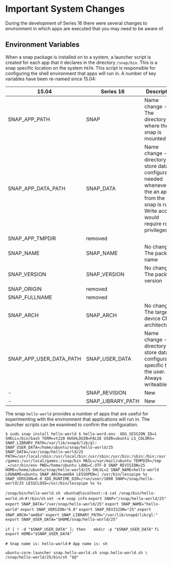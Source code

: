 # Important System Changes
During the development of Series 16 there were several changes to environment in which apps are executed that you may need to be aware of.

## Environment Variables 
When a snap package is installed on to a system, a launcher script is created for each app that it declares in the directory `/snap/bin`. This is a snap specific location on the system `PATH`. This script is responsible for configuring the shell environment that apps will run in. A number of key variables have been re-named since 15.04:

15.04 | Series 16 | Description
---- | ---- | ----
SNAP_APP_PATH | SNAP | Name change - The directory where the snap is mounted
SNAP_APP_DATA_PATH | SNAP_DATA | Name change - A directory to store data or configuration needed whenever the an app from the snap is run. Write access would require root privileges.
SNAP_APP_TMPDIR | removed | 
SNAP_NAME | SNAP_NAME | No change - The package name
SNAP_VERSION | SNAP_VERSION | No change - The package version
SNAP_ORIGIN | removed
SNAP_FULLNAME | removed
SNAP_ARCH | SNAP_ARCH | No change - The target device CPU architecture
SNAP_APP_USER_DATA_PATH | SNAP_USER_DATA | Name change - A directory to store data or configuration specific to the user. Always writeable.
-  | SNAP_REVISION | New
-  | SNAP_LIBRARY_PATH  | New 

The snap `hello-world` provides a number of apps that are useful for experimenting with the environment that applications will run in. The launcher scripts can be examined to confirm the configuration.

` $ sudo snap install hello-world
$ hello-word.env 
XDG_SESSION_ID=1
SHELL=/bin/bash
TERM=vt220
HUSHLOGIN=FALSE
USER=ubuntu
LS_COLORS=
SNAP_LIBRARY_PATH=/var/lib/snapd/lib/gl:
SNAP_USER_DATA=/home/ubuntu/snap/hello-world/25
SNAP_DATA=/var/snap/hello-world/25
PATH=/usr/local/sbin:/usr/local/bin:/usr/sbin:/usr/bin:/sbin:/bin:/usr/games:/usr/local/games:/snap/bin
MAIL=/var/mail/ubuntu
TEMPDIR=/tmp
_=/usr/bin/env
PWD=/home/ubuntu
LANG=C.UTF-8
SNAP_REVISION=25
HOME=/home/ubuntu/snap/hello-world/25
SHLVL=2
SNAP_NAME=hello-world
LOGNAME=ubuntu
SNAP_ARCH=amd64
LESSOPEN=| /usr/bin/lesspipe %s
SNAP_VERSION=6.0
XDG_RUNTIME_DIR=/run/user/1000
SNAP=/snap/hello-world/25
LESSCLOSE=/usr/bin/lesspipe %s %s `

`/snap/bin/hello-world.sh `
`ubuntu@localhost:~$ cat /snap/bin/hello-world.sh`
`#!/bin/sh`
`set -e`
`# snap info`
`export SNAP="/snap/hello-world/25"`
`export SNAP_DATA="/var/snap/hello-world/25"`
`export SNAP_NAME="hello-world"`
`export SNAP_VERSION="6.0"`
`export SNAP_REVISION="25"`
`export SNAP_ARCH="amd64"`
`export SNAP_LIBRARY_PATH="/var/lib/snapd/lib/gl:"`
`export SNAP_USER_DATA="$HOME/snap/hello-world/25"`

`if [ ! -d "$SNAP_USER_DATA" ]; then`
`   mkdir -p "$SNAP_USER_DATA"`
`fi`
`export HOME="$SNAP_USER_DATA"`

`# Snap name is: hello-world`
`# App name is: sh`

`ubuntu-core-launcher snap.hello-world.sh snap.hello-world.sh \ /snap/hello-world/25/bin/sh "$@" `



